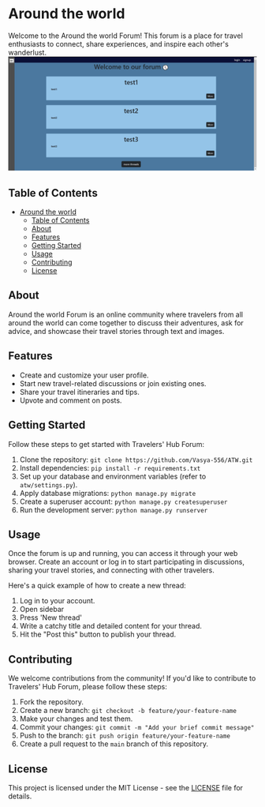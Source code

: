 # Around the world

Welcome to the Around the world Forum! This forum is a place for travel enthusiasts to connect, share experiences, and inspire each other's wanderlust.
![](image.png)

## Table of Contents

- [Around the world](#around-the-world)
  - [Table of Contents](#table-of-contents)
  - [About](#about)
  - [Features](#features)
  - [Getting Started](#getting-started)
  - [Usage](#usage)
  - [Contributing](#contributing)
  - [License](#license)

## About

Around the world Forum is an online community where travelers from all around the world can come together to discuss their adventures, ask for advice, and showcase their travel stories through text and images.

## Features

- Create and customize your user profile.
- Start new travel-related discussions or join existing ones.
- Share your travel itineraries and tips.
- Upvote and comment on posts.

## Getting Started

Follow these steps to get started with Travelers' Hub Forum:

1. Clone the repository: `git clone https://github.com/Vasya-556/ATW.git`
2. Install dependencies: `pip install -r requirements.txt`
3. Set up your database and environment variables (refer to `atw/settings.py`).
4. Apply database migrations: `python manage.py migrate`
5. Create a superuser account: `python manage.py createsuperuser`
6. Run the development server: `python manage.py runserver`

## Usage

Once the forum is up and running, you can access it through your web browser. Create an account or log in to start participating in discussions, sharing your travel stories, and connecting with other travelers.

Here's a quick example of how to create a new thread:

1. Log in to your account.
2. Open sidebar
3. Press 'New thread'
4. Write a catchy title and detailed content for your thread.
5. Hit the "Post this" button to publish your thread.

## Contributing

We welcome contributions from the community! If you'd like to contribute to Travelers' Hub Forum, please follow these steps:

1. Fork the repository.
2. Create a new branch: `git checkout -b feature/your-feature-name`
3. Make your changes and test them.
4. Commit your changes: `git commit -m "Add your brief commit message"`
5. Push to the branch: `git push origin feature/your-feature-name`
6. Create a pull request to the `main` branch of this repository.

## License

This project is licensed under the MIT License - see the [LICENSE](LICENSE) file for details.